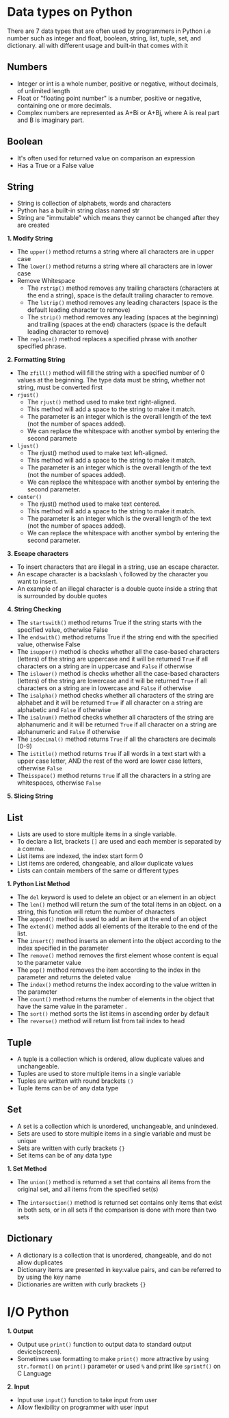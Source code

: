 # Data types on Python

There are 7 data types that are often used by programmers in Python i.e number such as integer and float, boolean, string, list, tuple, set, and dictionary. all with different usage and built-in that comes with it

## Numbers ##

* Integer or int is a whole number, positive or negative, without decimals, of unlimited length
* Float or "floating point number" is a number, positive or negative, containing one or more decimals.
* Complex numbers are represented as A+Bi or A+Bj, where A is real part and B is imaginary part.

## Boolean ##
* It's often used for returned value on comparison an expression
* Has a True or a False value

## String ##
* String is collection of alphabets, words and characters
* Python has a built-in string class named str
* String are "immutable" which means they cannot be changed after they are created

__1. Modify String__
* The `upper()` method returns a string where all characters are in upper case
* The `lower()` method returns a string where all characters are in lower case
* Remove Whitespace
    * The `rstrip()` method removes any trailing characters (characters at the end a string), space is the default trailing character to remove.
    * The `lstrip()` method removes any leading characters (space is the default leading character to remove)
    * The `strip()` method removes any leading (spaces at the beginning) and trailing (spaces at the end) characters (space is the default leading character to remove)
* The `replace()` method replaces a specified phrase with another specified phrase.

__2. Formatting String__  
* The `zfill()` method will fill the string with a specified number of 0 values at the beginning. The type data must be string, whether not string, must be converted first
* `rjust()`
    * The `rjust()` method used to make text right-aligned.
    * This method will add a space to the string to make it match.
    * The parameter is an integer which is the overall length of the text (not the number of spaces added).
    * We can replace the whitespace with another symbol by entering the second paramete
* `ljust()`
    * The rjust() method used to make text left-aligned.
    * This method will add a space to the string to make it match.
    * The parameter is an integer which is the overall length of the text (not the number of spaces added).
    * We can replace the whitespace with another symbol by entering the second parameter.
* `center()`
    * The rjust() method used to make text centered.
    * This method will add a space to the string to make it match.
    * The parameter is an integer which is the overall length of the text (not the number of spaces added).
    * We can replace the whitespace with another symbol by entering the second parameter.

__3. Escape characters__
* To insert characters that are illegal in a string, use an escape character.
* An escape character is a backslash `\` followed by the character you want to insert.
* An example of an illegal character is a double quote inside a string that is surrounded by double quotes

__4. String Checking__
* The `startswith()` method returns True if the string starts with the specified value, otherwise False
* The `endswith()` method returns True if the string end with the specified value, otherwise False
* The `isupper()` method is checks whether all the case-based characters (letters) of the string are uppercase and it will be returned `True` if all characters on  a string are in uppercase and `False` if otherwise
* The `islower()` method is checks whether all the case-based characters (letters) of the string are lowercase and it will be returned `True` if all characters on  a string are in lowercase and `False` if otherwise
* The `isalpha()` method checks whether all characters of the string are alphabet and it will be returned `True` if all character on a string are alphabetic and `False` if otherwise
* The `isalnum()` method checks whether all characters of the string are alphanumeric and it will be returned `True` if all character on a string are alphanumeric and `False` if otherwise
* The `isdecimal()` method returns `True` if all the characters are decimals (0-9)
* The `istitle()` method returns `True` if all words in a text start with a upper case letter, AND the rest of the word are lower case letters, otherwise `False`
* The`isspace()`  method returns `True` if all the characters in a string are whitespaces, otherwise `False`

__5. Slicing String__  

## List ##
* Lists are used to store multiple items in a single variable.
* To declare a list, brackets `[]` are used and each member is separated by a comma.
* List items are indexed, the index start form 0
* List items are ordered, changeable, and allow duplicate values
* Lists can contain members of the same or different types

__1. Python List Method__
* The `del` keyword is used to delete an object or an element in an object
* The `len()` method will return the sum of the total items in an object. on a string, this function will return the number of characters
* The `append()` method is used to add an item at the end of an object
* The `extend()` method adds all elements of the iterable to the end of the list.
* The `insert()` method inserts an element into the object according to the index specified in the parameter
* The `remove()` method removes the first element whose content is equal to the parameter value
* The `pop()` method removes the item according to the index in the parameter and returns the deleted value
* The `index()` method returns the index according to the value written in the parameter
* The `count()` method returns the number of elements in the object that have the same value in the parameter .
* The `sort()` method sorts the list items in ascending order by default
* The `reverse()` method will return list from tail index to head

## Tuple ##
* A tuple is a collection which is ordered, allow duplicate values and unchangeable.
* Tuples are used to store multiple items in a single variable
* Tuples are written with round brackets `()`
* Tuple items can be of any data type

## Set ##
* A set is a collection which is unordered, unchangeable, and unindexed.
* Sets are used to store multiple items in a single variable and must be unique
* Sets are written with curly brackets `{}`
* Set items can be of any data type

__1. Set Method__
* The `union()` method is returned a set that contains all items from the original set, and all items from the specified set(s)

* The `intersection()` method is returned set contains only items that exist in both sets, or in all sets if the comparison is done with more than two sets

## Dictionary ##
* A dictionary is a collection that is unordered, changeable, and do not allow duplicates
* Dictionary items are presented in key:value pairs, and can be referred to by using the key name
* Dictionaries are written with curly brackets `{}`

# I/O Python 
__1. Output__
* Output use `print()` function to output data to standard output device(screen).
* Sometimes use formatting to make `print()` more attractive by using `str.format()` on `print()` parameter or used `%` and print like `sprintf()` on C Language

__2. Input__
* Input use `input()` function to take input from user
* Allow flexibility on programmer with user input
